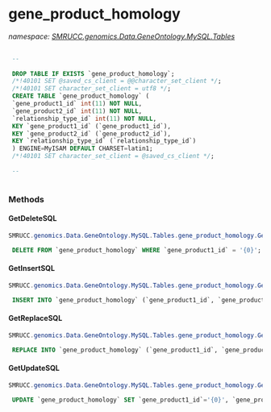 ﻿# gene_product_homology
_namespace: [SMRUCC.genomics.Data.GeneOntology.MySQL.Tables](./index.md)_

```SQL
 
 --
 
 DROP TABLE IF EXISTS `gene_product_homology`;
 /*!40101 SET @saved_cs_client = @@character_set_client */;
 /*!40101 SET character_set_client = utf8 */;
 CREATE TABLE `gene_product_homology` (
 `gene_product1_id` int(11) NOT NULL,
 `gene_product2_id` int(11) NOT NULL,
 `relationship_type_id` int(11) NOT NULL,
 KEY `gene_product1_id` (`gene_product1_id`),
 KEY `gene_product2_id` (`gene_product2_id`),
 KEY `relationship_type_id` (`relationship_type_id`)
 ) ENGINE=MyISAM DEFAULT CHARSET=latin1;
 /*!40101 SET character_set_client = @saved_cs_client */;
 
 --
 
 ```



### Methods

#### GetDeleteSQL
```csharp
SMRUCC.genomics.Data.GeneOntology.MySQL.Tables.gene_product_homology.GetDeleteSQL
```
```SQL
 DELETE FROM `gene_product_homology` WHERE `gene_product1_id` = '{0}';
 ```

#### GetInsertSQL
```csharp
SMRUCC.genomics.Data.GeneOntology.MySQL.Tables.gene_product_homology.GetInsertSQL
```
```SQL
 INSERT INTO `gene_product_homology` (`gene_product1_id`, `gene_product2_id`, `relationship_type_id`) VALUES ('{0}', '{1}', '{2}');
 ```

#### GetReplaceSQL
```csharp
SMRUCC.genomics.Data.GeneOntology.MySQL.Tables.gene_product_homology.GetReplaceSQL
```
```SQL
 REPLACE INTO `gene_product_homology` (`gene_product1_id`, `gene_product2_id`, `relationship_type_id`) VALUES ('{0}', '{1}', '{2}');
 ```

#### GetUpdateSQL
```csharp
SMRUCC.genomics.Data.GeneOntology.MySQL.Tables.gene_product_homology.GetUpdateSQL
```
```SQL
 UPDATE `gene_product_homology` SET `gene_product1_id`='{0}', `gene_product2_id`='{1}', `relationship_type_id`='{2}' WHERE `gene_product1_id` = '{3}';
 ```


